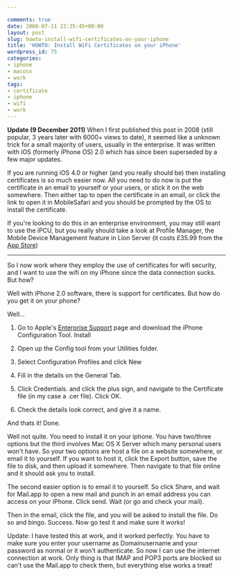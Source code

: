 ```yaml
---

comments: true
date: 2008-07-11 22:35:45+00:00
layout: post
slug: howto-install-wifi-certificates-on-your-iphone
title: 'HOWTO: Install WiFi Certificates on your iPhone'
wordpress_id: 75
categories:
- iphone
- macosx
- work
tags:
- certificate
- iphone
- wifi
- work
---
```


**Update (9 December 2011)**
When I first published this post in 2008 (still popular, 3 years later with 6000+ views to date), it seemed like a unknown trick for a small majority of users, usually in the enterprise.
It was written with iOS (formerly iPhone OS) 2.0 which has since been superseded by a few major updates.




If you are running iOS 4.0 or higher (and you really should be) then installing certificates is so much easier now. All you need to do now is put the certificate in an email to yourself or your users, or stick it on the web somewhere. Then either tap to open the certificate in an email, or click the link to open it in MobileSafari and you should be prompted by the OS to install the certificate.




If you're looking to do this in an enterprise environment, you may still want to use the iPCU, but you really should take a look at Profile Manager, the Mobile Device Management feature in Lion Server (it costs £35.99 from the [App Store](http://itunes.apple.com/gb/app/os-x-lion-server/id444376097?mt=12))




------




So I now work where they employ the use of certificates for wifi security, and I want to use the wifi on my iPhone since the data connection sucks. But how?




Well with iPhone 2.0 software, there is support for certificates. But how do you get it on your phone?




Well...




1. Go to Apple's [Enterprise Support](http://www.apple.com/support/iphone/enterprise/) page and download the iPhone Configuration Tool. Install




2. Open up the Config tool from your Utilities folder.




3. Select Configuration Profiles and click New




4. Fill in the details on the General Tab.




5. Click Credentials. and click the plus sign, and navigate to the Certificate file (in my case a .cer file). Click OK.




6. Check the details look correct, and give it a name.




And thats it! Done.




Well not quite. You need to install it on your iphone. You have two/three options but the third involves Mac OS X Server which many personal users won't have. So your two options are host a file on a website somewhere, or email it to yourself. If you want to host it, click the Export button, save the file to disk, and then upload it somewhere. Then navigate to that file online and it should ask you to install.




The second easier option is to email it to yourself. So click Share, and wait for Mail.app to open a new mail and punch in an email address you can access on your iPhone. Click send. Wait (or go and check your mail).




Then in the email, click the file, and you will be asked to install the file. Do so and bingo. Success. Now go test it and make sure it works!




Update: I have tested this at work, and it worked perfectly. You have to make sure you enter your username as Domainusername and your password as normal or it won't authenticate. So now I can use the internet connection at work. Only thing is that IMAP and POP3 ports are blocked so can't use the Mail.app to check them, but everything else works a treat!
